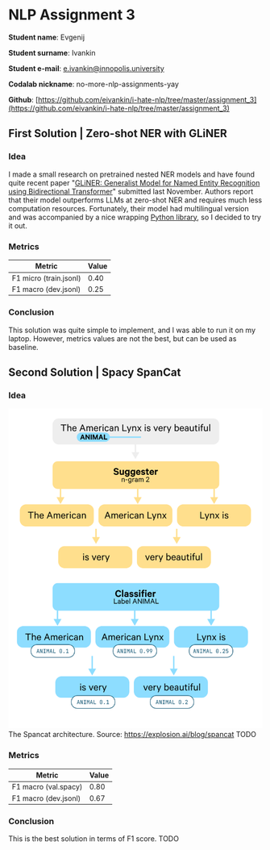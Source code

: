 # NLP Assignment 3

**Student name**: Evgenij

**Student surname**: Ivankin

**Student e-mail**: e.ivankin@innopolis.university

**Codalab nickname**: no-more-nlp-assignments-yay

**Github**:
[https://github.com/eivankin/i-hate-nlp/tree/master/assignment_3](https://github.com/eivankin/i-hate-nlp/tree/master/assignment_3)

## First Solution | Zero-shot NER with GLiNER

### Idea

I made a small research on pretrained nested NER models and have found quite recent
paper "[GLiNER: Generalist Model for Named Entity Recognition using Bidirectional Transformer](https://arxiv.org/abs/2311.08526)"
submitted last November. Authors report that their model outperforms LLMs at zero-shot NER and
requires much less computation resources. Fortunately, their model had multilingual version and was
accompanied by a nice wrapping [Python library](https://github.com/urchade/GLiNER), so I decided to
try it out.

### Metrics

| Metric                 | Value |
|------------------------|-------|
| F1 micro (train.jsonl) | 0.40  |
| F1 macro (dev.jsonl)   | 0.25  |

### Conclusion

This solution was quite simple to implement, and I was able to run it on my laptop. However, metrics
values are not the best, but can be used as baseline.

## Second Solution | Spacy SpanCat

### Idea
![The Spancat architecture](spancat_arch.png) <br>
The Spancat architecture. Source: https://explosion.ai/blog/spancat
TODO


### Metrics
| Metric               | Value |
|----------------------|-------|
| F1 macro (val.spacy) | 0.80  |
| F1 macro (dev.jsonl) | 0.67  |

### Conclusion
This is the best solution in terms of F1 score.
TODO